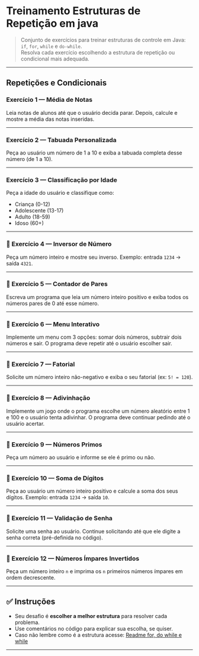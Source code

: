 # Treinamento Estruturas de Repetição em java

> Conjunto de exercícios para treinar estruturas de controle em Java: `if`, `for`, `while` e `do-while`.  
> Resolva cada exercício escolhendo a estrutura de repetição ou condicional mais adequada.

---

## Repetições e Condicionais

### Exercício 1 — Média de Notas
Leia notas de alunos até que o usuário decida parar. Depois, calcule e mostre a média das notas inseridas.

---

### Exercício 2 — Tabuada Personalizada
Peça ao usuário um número de 1 a 10 e exiba a tabuada completa desse número (de 1 a 10).

---

### Exercício 3 — Classificação por Idade
Peça a idade do usuário e classifique como:  
- Criança (0-12)  
- Adolescente (13-17)  
- Adulto (18-59)  
- Idoso (60+)

---

### 🧠 Exercício 4 — Inversor de Número
Peça um número inteiro e mostre seu inverso. Exemplo: entrada `1234` → saída `4321`.

---

### 🧠 Exercício 5 — Contador de Pares
Escreva um programa que leia um número inteiro positivo e exiba todos os números pares de 0 até esse número.

---

### 🧠 Exercício 6 — Menu Interativo
Implemente um menu com 3 opções: somar dois números, subtrair dois números e sair. O programa deve repetir até o usuário escolher sair.

---

### 🧠 Exercício 7 — Fatorial
Solicite um número inteiro não-negativo e exiba o seu fatorial (ex: `5! = 120`).

---

### 🧠 Exercício 8 — Adivinhação
Implemente um jogo onde o programa escolhe um número aleatório entre 1 e 100 e o usuário tenta adivinhar. O programa deve continuar pedindo até o usuário acertar.

---

### 🧠 Exercício 9 — Números Primos
Peça um número ao usuário e informe se ele é primo ou não.

---

### 🧠 Exercício 10 — Soma de Dígitos
Peça ao usuário um número inteiro positivo e calcule a soma dos seus dígitos. Exemplo: entrada `1234` → saída `10`.

---

### 🧠 Exercício 11 — Validação de Senha
Solicite uma senha ao usuário. Continue solicitando até que ele digite a senha correta (pré-definida no código).

---

### 🧠 Exercício 12 — Números Ímpares Invertidos
Peça um número inteiro `n` e imprima os `n` primeiros números ímpares em ordem decrescente.

---

## ✅ Instruções

- Seu desafio é **escolher a melhor estrutura** para resolver cada problema.
- Use comentários no código para explicar sua escolha, se quiser.
- Caso não lembre como é a estrutura acesse: [Readme for, do while e while](programacao-estruturada)

---
